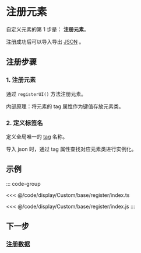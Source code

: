 # 注册元素

自定义元素的第 1 步是： **注册元素**。

注册成功后可以导入导出 [JSON](/reference/property/json.md) 。

## 注册步骤

### 1. 注册元素

通过 `registerUI()` 方法注册元素。

内部原理：将元素的 tag 属性作为键值存放元素类。

### 2. 定义标签名

定义全局唯一的 [tag](/reference/property/tag) 名称。

导入 json 时，通过 tag 属性查找对应元素类进行实例化。

## 示例

::: code-group

<<< @/code/display/Custom/base/register/index.ts

<<< @/code/display/Custom/base/register/index.js
:::

## 下一步

### [注册数据](/reference/display/custom/base/data.md)
